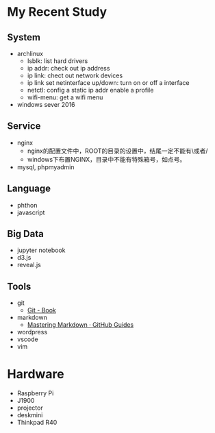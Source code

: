 # My Recent Study

## System
- archlinux
  - lsblk: list hard drivers
  - ip addr: check out ip address
  - ip link: chect out network devices
  - ip link set netinterface up/down: turn on or off a interface
  - netctl: config a static ip addr enable a profile
  - wifi-menu: get a wifi menu
- windows sever 2016
## Service
- nginx
  - nginx的配置文件中，ROOT的目录的设置中，结尾一定不能有\或者/
  - windows下布置NGINX，目录中不能有特殊箱号，如点号。
- mysql, phpmyadmin
## Language
- phthon
- javascript
## Big Data
- jupyter notebook
- d3.js
- reveal.js
## Tools
- git
  - [Git - Book](https://git-scm.com/book/zh/v2)
- markdown
  - [Mastering Markdown · GitHub Guides](https://guides.github.com/features/mastering-markdown/)
- wordpress
- vscode
- vim

# Hardware
- Raspberry Pi
- J1900
- projector
- deskmini
- Thinkpad R40
